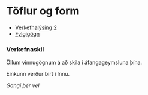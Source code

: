 # Töflur og form

* [Verkefnalýsing 2](https://github.com/vefhonnun/22H/blob/main/Verkefni/V-2/22v_verkefni_2.pdf)
* [Fylgigögn](https://github.com/vefhonnun/22H/tree/main/S%C3%BDnid%C3%A6mi/V-2)

### Verkefnaskil

Öllum vinnugögnum á að skila í áfangageymsluna þína.

Einkunn verður birt í Innu.

_Gangi þér vel_

